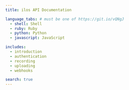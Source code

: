 ```yaml
---
title: ilos API Documentation

language_tabs: # must be one of https://git.io/vQNgJ
  - shell: Shell
  - ruby: Ruby
  - python: Python
  - javascript: JavaScript

includes:
  - introduction
  - authentication
  - recording
  - uploading
  - webhooks

search: true
---
```

